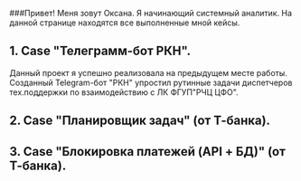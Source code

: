 ###Привет! Меня зовут Оксана. Я начинающий системный аналитик. На данной странице находятся все выполненные мной кейсы.
## 1. Case "Телеграмм-бот РКН". 
Данный проект я успешно реализовала на предыдущем месте работы. Созданный Telegram-бот "РКН" упростил рутинные задачи диспетчеров тех.поддержки по взаимодействию с ЛК ФГУП"РЧЦ ЦФО".
## 2. Case "Планировщик задач" (от Т-банка). 
## 3. Case "Блокировка платежей (API + БД)" (от Т-банка).
